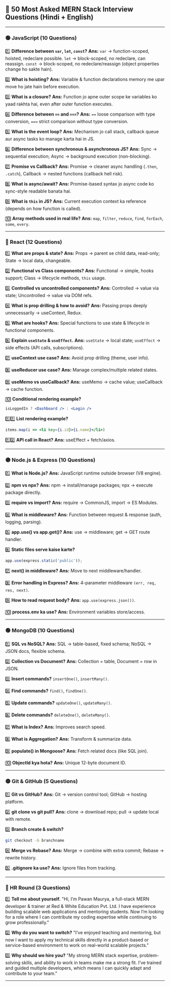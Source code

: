 ## **📌 50 Most Asked MERN Stack Interview Questions (Hindi + English)**

---

### **🟢 JavaScript (10 Questions)**

1️⃣ **Difference between `var`, `let`, `const`?**
**Ans:**
`var` → function-scoped, hoisted, redeclare possible.
`let` → block-scoped, no redeclare, can reassign.
`const` → block-scoped, no redeclare/reassign (object properties change ho sakte hain).

2️⃣ **What is hoisting?**
**Ans:** Variable & function declarations memory me upar move ho jate hain before execution.

3️⃣ **What is a closure?**
**Ans:** Function jo apne outer scope ke variables ko yaad rakhta hai, even after outer function executes.

4️⃣ **Difference between `==` and `===`?**
**Ans:** `==` loose comparison with type conversion, `===` strict comparison without type conversion.

5️⃣ **What is the event loop?**
**Ans:** Mechanism jo call stack, callback queue aur async tasks ko manage karta hai in JS.

6️⃣ **Difference between synchronous & asynchronous JS?**
**Ans:** Sync → sequential execution; Async → background execution (non-blocking).

7️⃣ **Promise vs Callback?**
**Ans:** Promise → cleaner async handling (`.then`, `.catch`), Callback → nested functions (callback hell risk).

8️⃣ **What is async/await?**
**Ans:** Promise-based syntax jo async code ko sync-style readable banata hai.

9️⃣ **What is `this` in JS?**
**Ans:** Current execution context ka reference (depends on how function is called).

🔟 **Array methods used in real life?**
**Ans:** `map`, `filter`, `reduce`, `find`, `forEach`, `some`, `every`.

---

### **🔵 React (12 Questions)**

1️⃣ **What are props & state?**
**Ans:** Props → parent se child data, read-only; State → local data, changeable.

2️⃣ **Functional vs Class components?**
**Ans:** Functional → simple, hooks support; Class → lifecycle methods, `this` usage.

3️⃣ **Controlled vs uncontrolled components?**
**Ans:** Controlled → value via state; Uncontrolled → value via DOM refs.

4️⃣ **What is prop drilling & how to avoid?**
**Ans:** Passing props deeply unnecessarily → useContext, Redux.

5️⃣ **What are hooks?**
**Ans:** Special functions to use state & lifecycle in functional components.

6️⃣ **Explain `useState` & `useEffect`.**
**Ans:** `useState` → local state; `useEffect` → side effects (API calls, subscriptions).

7️⃣ **useContext use case?**
**Ans:** Avoid prop drilling (theme, user info).

8️⃣ **useReducer use case?**
**Ans:** Manage complex/multiple related states.

9️⃣ **useMemo vs useCallback?**
**Ans:** useMemo → cache value; useCallback → cache function.

🔟 **Conditional rendering example?**

```jsx
isLoggedIn ? <Dashboard /> : <Login />
```

1️⃣1️⃣ **List rendering example?**

```jsx
items.map(i => <li key={i.id}>{i.name}</li>)
```

1️⃣2️⃣ **API call in React?**
**Ans:** useEffect + fetch/axios.

---

### **🟣 Node.js & Express (10 Questions)**

1️⃣ **What is Node.js?**
**Ans:** JavaScript runtime outside browser (V8 engine).

2️⃣ **npm vs npx?**
**Ans:** npm → install/manage packages; npx → execute package directly.

3️⃣ **require vs import?**
**Ans:** require → CommonJS, import → ES Modules.

4️⃣ **What is middleware?**
**Ans:** Function between request & response (auth, logging, parsing).

5️⃣ **app.use() vs app.get()?**
**Ans:** use → middleware; get → GET route handler.

6️⃣ **Static files serve kaise karte?**

```js
app.use(express.static('public'));
```

7️⃣ **next() in middleware?**
**Ans:** Move to next middleware/handler.

8️⃣ **Error handling in Express?**
**Ans:** 4-parameter middleware `(err, req, res, next)`.

9️⃣ **How to read request body?**
**Ans:** `app.use(express.json())`.

🔟 **process.env ka use?**
**Ans:** Environment variables store/access.

---

### **🟢 MongoDB (10 Questions)**

1️⃣ **SQL vs NoSQL?**
**Ans:** SQL → table-based, fixed schema; NoSQL → JSON docs, flexible schema.

2️⃣ **Collection vs Document?**
**Ans:** Collection = table, Document = row in JSON.

3️⃣ **Insert commands?**
`insertOne()`, `insertMany()`.

4️⃣ **Find commands?**
`find()`, `findOne()`.

5️⃣ **Update commands?**
`updateOne()`, `updateMany()`.

6️⃣ **Delete commands?**
`deleteOne()`, `deleteMany()`.

7️⃣ **What is Index?**
**Ans:** Improves search speed.

8️⃣ **What is Aggregation?**
**Ans:** Transform & summarize data.

9️⃣ **populate() in Mongoose?**
**Ans:** Fetch related docs (like SQL join).

🔟 **ObjectId kya hota?**
**Ans:** Unique 12-byte document ID.

---

### **🟡 Git & GitHub (5 Questions)**

1️⃣ **Git vs GitHub?**
**Ans:** Git → version control tool; GitHub → hosting platform.

2️⃣ **git clone vs git pull?**
**Ans:** clone → download repo; pull → update local with remote.

3️⃣ **Branch create & switch?**

```bash
git checkout -b branchname
```

4️⃣ **Merge vs Rebase?**
**Ans:** Merge → combine with extra commit; Rebase → rewrite history.

5️⃣ **.gitignore ka use?**
**Ans:** Ignore files from tracking.

---

### **🔴 HR Round (3 Questions)**

1️⃣ **Tell me about yourself.**
"Hi, I’m Pawan Maurya, a full-stack MERN developer & trainer at Red & White Education Pvt. Ltd. I have experience building scalable web applications and mentoring students. Now I’m looking for a role where I can contribute my coding expertise while continuing to grow professionally."

2️⃣ **Why do you want to switch?**
"I’ve enjoyed teaching and mentoring, but now I want to apply my technical skills directly in a product-based or service-based environment to work on real-world scalable projects."

3️⃣ **Why should we hire you?**
"My strong MERN stack expertise, problem-solving skills, and ability to work in teams make me a strong fit. I’ve trained and guided multiple developers, which means I can quickly adapt and contribute to your team."

---
